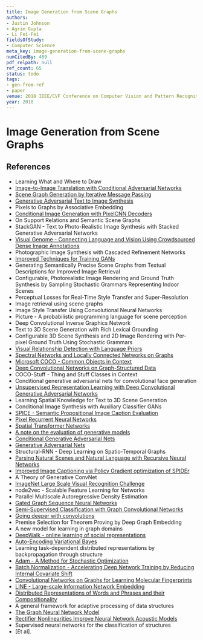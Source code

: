 ```yaml
---
title: Image Generation from Scene Graphs
authors:
- Justin Johnson
- Agrim Gupta
- Li Fei-Fei
fieldsOfStudy:
- Computer Science
meta_key: image-generation-from-scene-graphs
numCitedBy: 469
pdf_relpath: null
ref_count: 65
status: todo
tags:
- gen-from-ref
- paper
venue: 2018 IEEE/CVF Conference on Computer Vision and Pattern Recognition
year: 2018
---
```


# Image Generation from Scene Graphs

## References

- Learning What and Where to Draw
- [Image-to-Image Translation with Conditional Adversarial Networks](./image-to-image-translation-with-conditional-adversarial-networks.md)
- [Scene Graph Generation by Iterative Message Passing](./scene-graph-generation-by-iterative-message-passing.md)
- [Generative Adversarial Text to Image Synthesis](./generative-adversarial-text-to-image-synthesis.md)
- Pixels to Graphs by Associative Embedding
- [Conditional Image Generation with PixelCNN Decoders](./conditional-image-generation-with-pixelcnn-decoders.md)
- On Support Relations and Semantic Scene Graphs
- StackGAN - Text to Photo-Realistic Image Synthesis with Stacked Generative Adversarial Networks
- [Visual Genome - Connecting Language and Vision Using Crowdsourced Dense Image Annotations](./visual-genome-connecting-language-and-vision-using-crowdsourced-dense-image-annotations.md)
- Photographic Image Synthesis with Cascaded Refinement Networks
- [Improved Techniques for Training GANs](./improved-techniques-for-training-gans.md)
- Generating Semantically Precise Scene Graphs from Textual Descriptions for Improved Image Retrieval
- Configurable, Photorealistic Image Rendering and Ground Truth Synthesis by Sampling Stochastic Grammars Representing Indoor Scenes
- Perceptual Losses for Real-Time Style Transfer and Super-Resolution
- Image retrieval using scene graphs
- Image Style Transfer Using Convolutional Neural Networks
- Picture - A probabilistic programming language for scene perception
- Deep Convolutional Inverse Graphics Network
- Text to 3D Scene Generation with Rich Lexical Grounding
- Configurable 3D Scene Synthesis and 2D Image Rendering with Per-pixel Ground Truth Using Stochastic Grammars
- [Visual Relationship Detection with Language Priors](./visual-relationship-detection-with-language-priors.md)
- [Spectral Networks and Locally Connected Networks on Graphs](./spectral-networks-and-locally-connected-networks-on-graphs.md)
- [Microsoft COCO - Common Objects in Context](./microsoft-coco-common-objects-in-context.md)
- [Deep Convolutional Networks on Graph-Structured Data](./deep-convolutional-networks-on-graph-structured-data.md)
- COCO-Stuff - Thing and Stuff Classes in Context
- Conditional generative adversarial nets for convolutional face generation
- [Unsupervised Representation Learning with Deep Convolutional Generative Adversarial Networks](./unsupervised-representation-learning-with-deep-convolutional-generative-adversarial-networks.md)
- Learning Spatial Knowledge for Text to 3D Scene Generation
- Conditional Image Synthesis with Auxiliary Classifier GANs
- [SPICE - Semantic Propositional Image Caption Evaluation](./spice-semantic-propositional-image-caption-evaluation.md)
- [Pixel Recurrent Neural Networks](./pixel-recurrent-neural-networks.md)
- [Spatial Transformer Networks](./spatial-transformer-networks.md)
- [A note on the evaluation of generative models](./a-note-on-the-evaluation-of-generative-models.md)
- [Conditional Generative Adversarial Nets](./conditional-generative-adversarial-nets.md)
- [Generative Adversarial Nets](./generative-adversarial-nets.md)
- Structural-RNN - Deep Learning on Spatio-Temporal Graphs
- [Parsing Natural Scenes and Natural Language with Recursive Neural Networks](./parsing-natural-scenes-and-natural-language-with-recursive-neural-networks.md)
- [Improved Image Captioning via Policy Gradient optimization of SPIDEr](./improved-image-captioning-via-policy-gradient-optimization-of-spider.md)
- A Theory of Generative ConvNet
- [ImageNet Large Scale Visual Recognition Challenge](./imagenet-large-scale-visual-recognition-challenge.md)
- node2vec - Scalable Feature Learning for Networks
- Parallel Multiscale Autoregressive Density Estimation
- [Gated Graph Sequence Neural Networks](./gated-graph-sequence-neural-networks.md)
- [Semi-Supervised Classification with Graph Convolutional Networks](./semi-supervised-classification-with-graph-convolutional-networks.md)
- [Going deeper with convolutions](./going-deeper-with-convolutions.md)
- Premise Selection for Theorem Proving by Deep Graph Embedding
- A new model for learning in graph domains
- [DeepWalk - online learning of social representations](./deepwalk-online-learning-of-social-representations.md)
- [Auto-Encoding Variational Bayes](./auto-encoding-variational-bayes.md)
- Learning task-dependent distributed representations by backpropagation through structure
- [Adam - A Method for Stochastic Optimization](./adam-a-method-for-stochastic-optimization.md)
- [Batch Normalization - Accelerating Deep Network Training by Reducing Internal Covariate Shift](./batch-normalization-accelerating-deep-network-training-by-reducing-internal-covariate-shift.md)
- [Convolutional Networks on Graphs for Learning Molecular Fingerprints](./convolutional-networks-on-graphs-for-learning-molecular-fingerprints.md)
- [LINE - Large-scale Information Network Embedding](./line-large-scale-information-network-embedding.md)
- [Distributed Representations of Words and Phrases and their Compositionality](./distributed-representations-of-words-and-phrases-and-their-compositionality.md)
- A general framework for adaptive processing of data structures
- [The Graph Neural Network Model](./the-graph-neural-network-model.md)
- [Rectifier Nonlinearities Improve Neural Network Acoustic Models](./rectifier-nonlinearities-improve-neural-network-acoustic-models.md)
- Supervised neural networks for the classification of structures
- [Et al].
